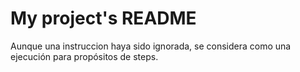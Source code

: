 # My project's README

Aunque una instruccion haya sido ignorada, se considera como una ejecución para propósitos de steps.
